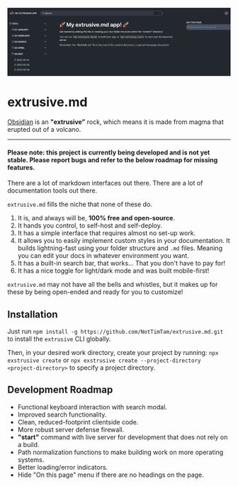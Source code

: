 ![Example of an extrusive app.](./example.png)

# extrusive.md

[Obsidian](https://obsidian.md/) is an **"extrusive”** rock, which means it is made from magma that erupted out of a volcano.

---

#### Please note: this project is currently being developed and is not yet stable. Please report bugs and refer to the below roadmap for missing features.

There are a lot of markdown interfaces out there. There are a lot of documentation tools out there.

`extrusive.md` fills the niche that none of these do.

1. It is, and always will be, **100% free and open-source**.
2. It hands you control, to self-host and self-deploy.
3. It has a simple interface that requires almost no set-up work.
4. It allows you to easily implement custom styles in your documentation. It builds lightning-fast using your folder structure and `.md` files. Meaning you can edit your docs in whatever environment you want.
5. It has a built-in search bar, that works... That you don't have to pay for!
6. It has a nice toggle for light/dark mode and was built mobile-first!

`extrusive.md` may not have all the bells and whistles, but it makes up for these by being open-ended and ready for you to customize!

## Installation

Just run `npm install -g https://github.com/NotTimTam/extrusive.md.git` to install the `extrusive` CLI globally.

Then, in your desired work directory, create your project by running:
`npx exstrusive create`
or
`npx exstrusive create --project-directory <project-directory>`
to specify a project directory.

## Development Roadmap

-   Functional keyboard interaction with search modal.
-   Improved search functionality.
-   Clean, reduced-footprint clientside code.
-   More robust server defense firewall.
-   **"start"** command with live server for development that does not rely on a build.
-   Path normalization functions to make building work on more operating systems.
-   Better loading/error indicators.
-   Hide "On this page" menu if there are no headings on the page.
